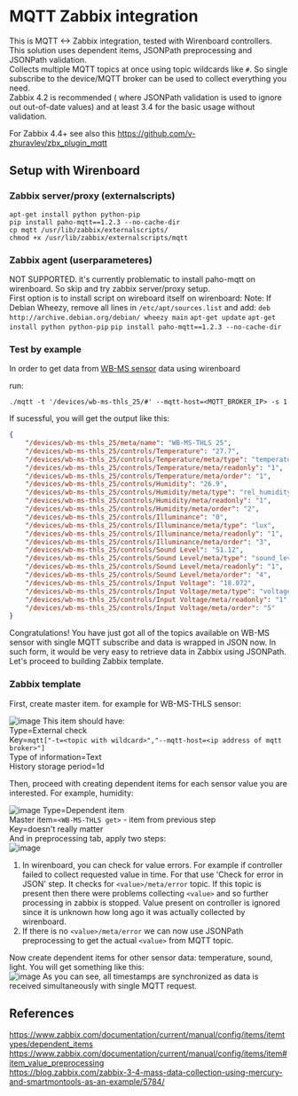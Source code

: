 # MQTT Zabbix integration

This is MQTT <-> Zabbix integration, tested with Wirenboard controllers. This solution uses dependent items, JSONPath preprocessing and JSONPath validation.  
Collects multiple MQTT topics at once using topic wildcards like `#`. So single subscribe to the device/MQTT broker can be used to collect everything you need.  
Zabbix 4.2 is recommended ( where JSONPath validation is used to ignore out out-of-date values) and at least 3.4 for the basic usage without validation.

For Zabbix 4.4+ see also this https://github.com/v-zhuravlev/zbx_plugin_mqtt

## Setup with Wirenboard

### Zabbix server/proxy (externalscripts)

`apt-get install python python-pip`  
`pip install paho-mqtt==1.2.3 --no-cache-dir`  
`cp mqtt /usr/lib/zabbix/externalscripts/`  
`chmod +x /usr/lib/zabbix/externalscripts/mqtt`  

### Zabbix agent (userparameteres)

NOT SUPPORTED. it's currently problematic to install paho-mqtt on wirenboard. So skip and try zabbix server/proxy setup.  
First option is to install script on wireboard itself
on wirenboard:
Note: If Debian Wheezy, remove all lines in `/etc/apt/sources.list` and add:
`deb http://archive.debian.org/debian/ wheezy main`
`apt-get update`
`apt-get install python python-pip`
`pip install paho-mqtt==1.2.3 --no-cache-dir`

### Test by example

In order to get data from [WB-MS sensor](https://wirenboard.com/en/product/WB-MS/) data using wirenboard

run:

`./mqtt -t '/devices/wb-ms-thls_25/#' --mqtt-host=<MQTT_BROKER_IP> -s 1`

If sucessful, you will get the output like this:

```json
{
	"/devices/wb-ms-thls_25/meta/name": "WB-MS-THLS 25",
	"/devices/wb-ms-thls_25/controls/Temperature": "27.7",
	"/devices/wb-ms-thls_25/controls/Temperature/meta/type": "temperature",
	"/devices/wb-ms-thls_25/controls/Temperature/meta/readonly": "1",
	"/devices/wb-ms-thls_25/controls/Temperature/meta/order": "1",
	"/devices/wb-ms-thls_25/controls/Humidity": "26.9",
	"/devices/wb-ms-thls_25/controls/Humidity/meta/type": "rel_humidity",
	"/devices/wb-ms-thls_25/controls/Humidity/meta/readonly": "1",
	"/devices/wb-ms-thls_25/controls/Humidity/meta/order": "2",
	"/devices/wb-ms-thls_25/controls/Illuminance": "0",
	"/devices/wb-ms-thls_25/controls/Illuminance/meta/type": "lux",
	"/devices/wb-ms-thls_25/controls/Illuminance/meta/readonly": "1",
	"/devices/wb-ms-thls_25/controls/Illuminance/meta/order": "3",
	"/devices/wb-ms-thls_25/controls/Sound Level": "51.12",
	"/devices/wb-ms-thls_25/controls/Sound Level/meta/type": "sound_level",
	"/devices/wb-ms-thls_25/controls/Sound Level/meta/readonly": "1",
	"/devices/wb-ms-thls_25/controls/Sound Level/meta/order": "4",
	"/devices/wb-ms-thls_25/controls/Input Voltage": "18.072",
	"/devices/wb-ms-thls_25/controls/Input Voltage/meta/type": "voltage",
	"/devices/wb-ms-thls_25/controls/Input Voltage/meta/readonly": "1",
	"/devices/wb-ms-thls_25/controls/Input Voltage/meta/order": "5"
}
```

Congratulations! You have just got all of the topics available on WB-MS sensor with single MQTT subscribe and data is wrapped in JSON now. In such form, it would be very easy to retrieve data in Zabbix using JSONPath. Let's proceed to building Zabbix template.

### Zabbix template

First, create master item. for example for WB-MS-THLS sensor:

![image](https://user-images.githubusercontent.com/14870891/58502621-8e58c700-818f-11e9-8223-370aaa5f46b4.png)
This item should have:  
Type=External check  
Key=`mqtt["-t=<topic with wildcard>","--mqtt-host=<ip address of mqtt broker>"]`  
Type of information=Text  
History storage period=1d

Then, proceed with creating dependent items for each sensor value you are interested. For example, humidity:

![image](https://user-images.githubusercontent.com/14870891/58510183-e1874580-81a0-11e9-9fe1-32b8091e4fec.png)
Type=Dependent item  
Master item=`<WB-MS-THLS get>`  - item from previous step  
Key=doesn't really matter  
And in preprocessing tab, apply two steps:  
![image](https://user-images.githubusercontent.com/14870891/58510832-3d060300-81a2-11e9-97a5-eab5097a39d1.png)
1. In wirenboard, you can check for value errors. For example if controller failed to collect requested value in time. For that use 'Check for error in JSON' step. It checks for `<value>/meta/error` topic. If this topic is present then there were problems collecting `<value>` and so further processing in zabbix is stopped. Value present on controller is ignored since it is unknown how long ago it was actually collected by wirenboard.  
2. If there is no `<value>/meta/error` we can now use JSONPath preprocessing to get the actual `<value>` from MQTT topic.  

Now create dependent items for other sensor data: temperature, sound, light. You will get something like this:  
![image](https://user-images.githubusercontent.com/14870891/58502009-4be2ba80-818e-11e9-92de-524971b25c76.png)
As you can see, all timestamps are synchronized as data is received simultaneously with single MQTT request.

## References

https://www.zabbix.com/documentation/current/manual/config/items/itemtypes/dependent_items  
https://www.zabbix.com/documentation/current/manual/config/items/item#item_value_preprocessing  
https://blog.zabbix.com/zabbix-3-4-mass-data-collection-using-mercury-and-smartmontools-as-an-example/5784/  
